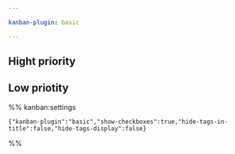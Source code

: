 ```yaml
---

kanban-plugin: basic

---
```


## Hight priority



## Low priotity





%% kanban:settings
```
{"kanban-plugin":"basic","show-checkboxes":true,"hide-tags-in-title":false,"hide-tags-display":false}
```
%%
